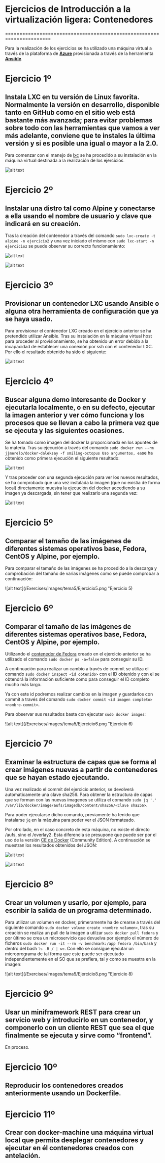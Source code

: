 # Ejercicios de Introducción a la virtualización ligera: Contenedores
======================================================================

Para la realización de los ejercicios se ha utilizado una máquina virtual a través de la plataforma de [**Azure**](https://azure.microsoft.com/es-es/) provisionada a través de la herramienta [**Ansible**](https://www.ansible.com/).

# Ejercicio 1º
## Instala LXC en tu versión de Linux favorita. Normalmente la versión en desarrollo, disponible tanto en GitHub como en el sitio web está bastante más avanzada; para evitar problemas sobre todo con las herramientas que vamos a ver más adelante, conviene que te instales la última versión y si es posible una igual o mayor a la 2.0.

Para comenzar con el manejo de [lxc](https://linuxcontainers.org/) se ha procedido a su instalación en la máquina virtual destinada a la realización de los ejercicios.

![alt text](/Exercises/images/tema5/Ejercicio1.png "Ejercicio 1")

# Ejercicio 2º
## Instalar una distro tal como Alpine y conectarse a ella usando el nombre de usuario y clave que indicará en su creación.

Tras la creación del contenedor a través del comando `sudo lxc-create -t alpine -n ejercicio2` y una vez iniciado el mismo con `sudo lxc-start -n ejercicio2` se puede observar su correcto funcionamiento:

![alt text](/Exercises/images/tema5/Ejercicio2.png "Ejercicio 2")

![alt text](/Exercises/images/tema5/Ejercicio2_2.png "Ejercicio 2_2")

# Ejercicio 3º
## Provisionar un contenedor LXC usando Ansible o alguna otra herramienta de configuración que ya se haya usado.

Para provisionar el contenedor LXC creado en el ejercicio anterior se ha pretendido utilizar Ansible.
Tras su instalación en la máquina virtual host para proceder al provisionamiento, se ha obtenido un error debido a la incapacidad de establecer una conexión por ssh con el contenedor LXC.
Por ello el resultado obtenido ha sido el siguiente:

![alt text](/Exercises/images/tema5/Ejercicio3.png "Ejercicio 3")

# Ejercicio 4º
## Buscar alguna demo interesante de Docker y ejecutarla localmente, o en su defecto, ejecutar la imagen anterior y ver cómo funciona y los procesos que se llevan a cabo la primera vez que se ejecuta y las siguientes ocasiones.

Se ha tomado como imagen del docker la proporcionada en los apuntes de la materia. Tras su ejecución a través del comando `sudo docker run --rm jjmerelo/docker-daleksay -f smiling-octopus Uso argumentos, ea`se ha obtenido como primera ejecución el siguiente resultado:

![alt text](/Exercises/images/tema5/Ejercicio4.png "Ejercicio 4")

Y tras proceder con una segunda ejecución para ver los nuevos resultados, se ha comprobado que una vez instalada la imagen (que no existía de forma local) directamente muestra la ejecución del docker accediendo a su imagen ya descargada, sin tener que realizarlo una segunda vez:

![alt text](/Exercises/images/tema5/Ejercicio4_2.png "Ejercicio 4_2")

# Ejercicio 5º
## Comparar el tamaño de las imágenes de diferentes sistemas operativos base, Fedora, CentOS y Alpine, por ejemplo.

Para comparar el tamaño de las imágenes se ha procedido a la descarga y comprobación del tamaño de varias imágenes como se puede comprobar a continuación:

![alt text](/Exercises/images/tema5/Ejercicio5.png "Ejercicio 5)

# Ejercicio 6º
## Comparar el tamaño de las imágenes de diferentes sistemas operativos base, Fedora, CentOS y Alpine, por ejemplo.

Utilizando el [contenedor de Fedora](https://hub.docker.com/_/fedora/) creado en el ejercicio anterior se ha utilizado el comando `sudo docker ps -a=false` para conseguir su ID.

A continuación para realizar un cambio a través de commit se utiliza el comando `sudo docker inspect <id obtenido>` con el ID obtenido y con el se obtendrá la información suficiente como para conseguir el ID completo mucho más largo.

Ya con este id podremos realizar cambios en la imagen y guardarlos con commit a través del comando `sudo docker commit <id imagen completo> <nombre-commit>`.

Para observar sus resultados basta con ejecutar `sudo docker images`:

![alt text](/Exercises/images/tema5/Ejercicio6.png "Ejercicio 6)


# Ejercicio 7º
## Examinar la estructura de capas que se forma al crear imágenes nuevas a partir de contenedores que se hayan estado ejecutando.

Una vez realizado el commit del ejercicio anterior, se devolverá automaticamente una clave sha256. Para obtener la estructura de capas que se forman con las nuevas imagenes se utiliza el comando `sudo jq '.' /var/lib/docker/image/aufs/imagedb/content/sha256/<clave sha256>`.

Para poder ejecutarse dicho comando, previamente ha tenido que instalarse `jq` en la máquina para poder ver el JSON formateado.

Por otro lado, en el caso concreto de esta máquina, no existe el directo /aufs, sino el /overlay2. Esta diferencia se presupone que puede ser por el uso de la versión [CE de Docker](https://www.docker.com/community-edition) (Community Edition). A continuación se muestran los resultados obtenidos del JSON:

![alt text](/Exercises/images/tema5/Ejercicio7.png "Ejercicio 7")

![alt text](/Exercises/images/tema5/Ejercicio7_2.png "Ejercicio 7_2")

# Ejercicio 8º
## Crear un volumen y usarlo, por ejemplo, para escribir la salida de un programa determinado.

Para utilizar un volumen en docker, primeramente ha de crearse a través del siguiente comando `sudo docker volume create <nombre volumen>`, tras su creación se realiza un pull de la imagen a utilzar `sudo docker pull fedora` y por último se crea un microservicio que devuelva por ejemplo el número de ficheros `sudo docker run -it --rm -v benchmark:/app fedora /bin/bash` y dentro del bash `ls -R / | wc`. Con ello se consigue ejecutar un microprograma de tal forma que este puede ser ejecutado independientemente en el SO que se prefiera, tal y como se muestra en la imagen:

![alt text](/Exercises/images/tema5/Ejercicio8.png "Ejercicio 8)

# Ejercicio 9º
## Usar un miniframework REST para crear un servicio web y introducirlo en un contenedor, y componerlo con un cliente REST que sea el que finalmente se ejecuta y sirve como “frontend”.

En proceso.

# Ejercicio 10º
## Reproducir los contenedores creados anteriormente usando un Dockerfile.



# Ejercicio 11º
## Crear con docker-machine una máquina virtual local que permita desplegar contenedores y ejecutar en él contenedores creados con antelación.
